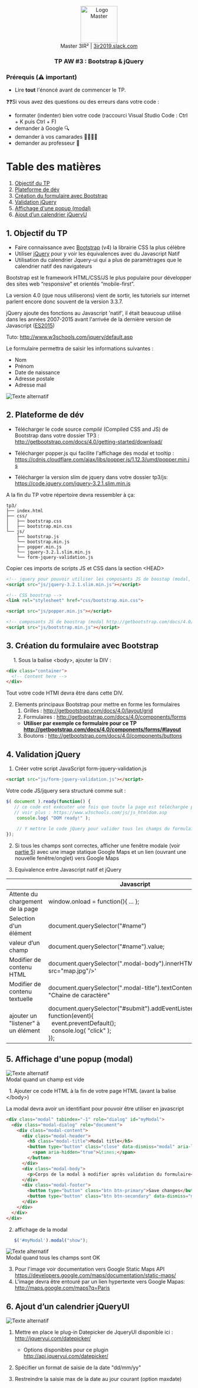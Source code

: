 <p align="center">
  <a href="https://3ir2019.slack.com">
     <img src="https://github.com/bilelz/tpaw/blob/master/galilee.png?raw=true" alt="Logo Master" width=100/>
  </a>  
  <br/>
  Master 3IR² | <a href="https://3ir2019.slack.com/messages/aw">3ir2019.slack.com</a>
<h3 align="center">TP AW #3 : Bootstrap & jQuery</h3>
</p>

### Prérequis (⚠️ important)

* Lire **tout** l'énoncé  avant de commencer le TP.

❓❓Si vous avez des questions ou des erreurs dans votre code : 
* formater (indenter) bien votre code (raccourci Visual Studio Code : Ctrl + K puis Ctrl + F)
* demander à Google 🔍
* demander à vos camarades 👩‍🎓👨‍🎓
* demander au professeur 🙋

Table des matières
=================

  1. [Objectif du TP](#1-objectif-du-tp)
  2. [Plateforme de dév](#2-plateforme-de-dév)
  3. [Création du formulaire avec Bootstrap](#3-création-du-formulaire-avec-bootstrap)
  4. [Validation jQuery](#4-validation-jquery)
  5. [Affichage d'une popup (modal)](#5-affichage-dune-popup-modal)
  6. [Ajout d’un calendrier jQueryU](#6-ajout-dun-calendrier-jqueryui)
  
  
## 1. Objectif du TP
* Faire connaissance avec [Bootstrap](https://github.com/twbs/bootstrap) (v4) la librairie CSS la plus célèbre
* Utiliser [jQuery](https://jquery.com/) pour y voir les équivalences avec du Javascript Natif
* Utilisation du calendrier Jquery-ui qui a plus de paramètrages que le calendrier natif des navigateurs

Bootstrap est le framework HTML/CSS/JS le plus populaire pour développer des sites web “responsive” et orientés “mobile-first”.

La version 4.0 (que nous utiliserons) vient de sortir, les tutoriels sur internet parlent encore donc souvent de la version 3.3.7.

jQuery ajoute des fonctions au Javascript 'natif', il était beaucoup utilisé dans les années 2007-2015 avant l'arrivée de la dernière version de Javascript ([ES2015](http://www.lilleweb.fr/js/2015/03/23/a-la-decouverte-de-es2015/))

Tuto: http://www.w3schools.com/jquery/default.asp

Le formulaire permettra de saisir les informations suivantes :
* Nom
* Prénom 
* Date de naissance
* Adresse postale
* Adresse mail

![Texte alternatif](https://raw.githubusercontent.com/bilelz/tpaw/master/tp3/image1.png "texte pour le titre, facultatif")   


## 2. Plateforme de dév

  * Télécharger le code source *compilé* (Compiled CSS and JS) de Bootstrap dans votre dossier TP3 :    http://getbootstrap.com/docs/4.0/getting-started/download/

  * Télécharger popper.js qui facilite l'affichage des modal et tooltip :
  https://cdnjs.cloudflare.com/ajax/libs/popper.js/1.12.3/umd/popper.min.js

  * Télécharger la version slim de jquery dans votre dossier tp3/js: https://code.jquery.com/jquery-3.2.1.slim.min.js

A la fin du TP votre répertoire devra ressembler à ça:


```
tp3/
├── index.html
├── css/
│   ├── bootstrap.css
│   ├── bootstrap.min.css
└── js/
    ├── bootstrap.js
    └── bootstrap.min.js
    ├── popper.min.js
    └── jquery-3.2.1.slim.min.js   
    └── form-jquery-validation.js
```


Copier ces imports de scripts JS et CSS dans la section \<HEAD\>

```html
<!-- jquery pour pouvoir utiliser les composants JS de boostap (modal, tooltip...) -->
<script src="js/jquery-3.2.1.slim.min.js"></script>

<!-- CSS boostrap -->
<link rel="stylesheet" href="css/bootstrap.min.css">

<script src="js/popper.min.js"></script>

<!-- composants JS de boostrap (modal http://getbootstrap.com/docs/4.0/components/modal/ , collapse...) -->
<script src="js/bootstrap.min.js"></script>
```

## 3. Création du formulaire avec Bootstrap
      1. Sous la balise \<body\>, ajouter la DIV :
```html
<div class="container">
  <!-- Content here -->
</div>
```
Tout votre code HTMl devra être dans cette DIV.

   2. Elements principaux Bootstrap pour mettre en forme les formulaires
      1. Grilles : http://getbootstrap.com/docs/4.0/layout/grid
      2. Formulaires : http://getbootstrap.com/docs/4.0/components/forms
      * **Utiliser par exemple ce formulaire pour ce TP http://getbootstrap.com/docs/4.0/components/forms/#layout**
      3. Boutons : http://getbootstrap.com/docs/4.0/components/buttons

## 4. Validation jQuery
   1. Créer votre script JavaScript form-jquery-validation.js
```html
<script src="js/form-jquery-validation.js"></script>
```
Votre code JS/jquery sera structuré comme suit : 

```js
$( document ).ready(function() {
   // ce code est exécuter une fois que toute la page est téléchargée par le navigateur
   // voir plus : https://www.w3schools.com/js/js_htmldom.asp
    console.log( "DOM ready!" );
    
    // Y mettre le code jQuery pour valider tous les champs du formulaire
});
```

   2. Si tous les champs sont correctes, afficher une fenêtre modale (voir [partie 5](#5-affichage-dune-popup-modal)) avec une image statique Google Maps et un lien (ouvrant une nouvelle fenêtre/onglet) vers Google Maps

   3. Equivalence entre Javascript natif et jQuery

|                                 | Javascript                                          | jQuery           |
|---------------------------------|-----------------------------------------------------|----------------------------------------------|
|Attente du chargement de la page | window.onload = function(){ ... };                  | $( document ).ready(function(){ .... });     |
|Selection d'un élément           | document.querySelector("#name")                     | $("#name")                                   |
|valeur d’un champ                | document.querySelector("#name").value;              | $("#name").val()                             |
|Modifier de contenu HTML         | document.querySelector(".modal-body").innerHTML = '\<img src="map.jpg"/\>'   | $(".modal-body").html('\<img src="map.jpg"/\>'); | 
|Modifier de contenu textuelle    | document.querySelector(".modal-title").textContent = "Chaine de caractère" | $(".modal-title").text("Chaine de caractère"); | 
| ajouter un "listener" à un élément | document.querySelector("#submit").addEventListener("click", function(event){<br/> &nbsp;&nbsp;event.preventDefault(); <br/>&nbsp;&nbsp;console.log( "click" ); <br/>});  |  $("#submit").on("click",function(event){ <br/>&nbsp;&nbsp;event.preventDefault(); <br/>&nbsp;&nbsp;console.log( "click" ); <br/>});  |

## 5. Affichage d'une popup (modal)
![Texte alternatif](https://raw.githubusercontent.com/bilelz/tpaw/master/tp3/image4.png "texte pour le titre, facultatif")   
Modal quand un champ est vide

   1. Ajouter ce code HTML à la fin de votre page HTML (avant la balise \</body\>)
   
   La modal devra avoir un identifiant pour pouvoir être utiliser en javascript 
```html
<div class="modal" tabindex="-1" role="dialog" id="myModal">
  <div class="modal-dialog" role="document">
    <div class="modal-content">
      <div class="modal-header">
        <h5 class="modal-title">Modal title</h5>
        <button type="button" class="close" data-dismiss="modal" aria-label="Close">
          <span aria-hidden="true">&times;</span>
        </button>
      </div>
      <div class="modal-body">
        <p>Corps de la modal à modifier après validation du formulaire</p>
      </div>
      <div class="modal-footer">
        <button type="button" class="btn btn-primary">Save changes</button>
        <button type="button" class="btn btn-secondary" data-dismiss="modal">Close</button>
      </div>
    </div>
  </div>
</div>
```

   2. affichage de la modal
```js
   $('#myModal').modal("show");
```

![Texte alternatif](https://raw.githubusercontent.com/bilelz/tpaw/master/tp3/image3.png "texte pour le titre, facultatif")   
Modal quand tous les champs sont OK

   3. Pour l'image voir documentation vers Google Static Maps API https://developers.google.com/maps/documentation/static-maps/
   4. L'image devra être entouré par un lien hypertexte vers Google Mapas: http://maps.google.com/maps?q=Paris


## 6. Ajout d’un calendrier jQueryUI

![Texte alternatif](https://raw.githubusercontent.com/bilelz/tpaw/master/tp3/image2.png "texte pour le titre, facultatif")   
   1. Mettre en place le  plug-in Datepicker de JqueryUI disponible ici : http://jqueryui.com/datepicker/
      * Options disponibles pour ce plugin http://api.jqueryui.com/datepicker/
  
   2. Spécifier un format de saisie de la date "dd/mm/yy"
   3. Restreindre la saisie max de la date au jour courant (option maxdate)


